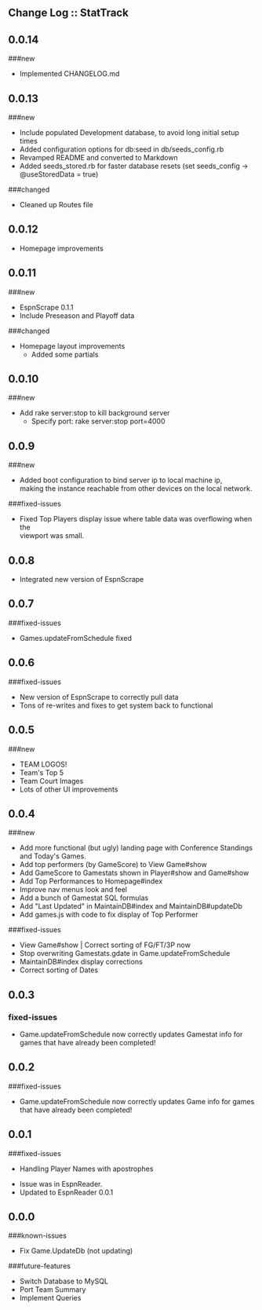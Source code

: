 ## Change Log :: StatTrack

## 0.0.14
###new
+ Implemented CHANGELOG.md

## 0.0.13
###new
+ Include populated Development database, to avoid long initial setup times
+ Added configuration options for db:seed in db/seeds_config.rb
+ Revamped README and converted to Markdown
+ Added seeds_stored.rb for faster database resets (set seeds_config -> @useStoredData = true)

###changed
+ Cleaned up Routes file

## 0.0.12
+ Homepage improvements

## 0.0.11
###new
+ EspnScrape 0.1.1
+ Include Preseason and Playoff data

###changed
+ Homepage layout improvements
  * Added some partials

## 0.0.10
###new
+ Add rake server:stop to kill background server
  * Specify port: rake server:stop port=4000

## 0.0.9
###new
+ Added boot configuration to bind server ip to local machine ip,  
making the instance reachable from other devices on the local network.

###fixed-issues
+ Fixed Top Players display issue where table data was overflowing when the  
viewport was small.

## 0.0.8
+ Integrated new version of EspnScrape

## 0.0.7
###fixed-issues
+ Games.updateFromSchedule fixed

## 0.0.6
###fixed-issues
+ New version of EspnScrape to correctly pull data
+ Tons of re-writes and fixes to get system back to functional

## 0.0.5
###new
+ TEAM LOGOS!
+ Team's Top 5
+ Team Court Images
+ Lots of other UI improvements

## 0.0.4
###new
+ Add more functional (but ugly) landing page with Conference Standings and Today's Games.
+ Add top performers (by GameScore) to View Game#show
+ Add GameScore to Gamestats shown in Player#show and Game#show
+ Add Top Performances to Homepage#index
+ Improve nav menus look and feel
+ Add a bunch of Gamestat SQL formulas
+ Add "Last Updated" in MaintainDB#index and MaintainDB#updateDb
+ Add games.js with code to fix display of Top Performer  

###fixed-issues
+ View Game#show | Correct sorting of FG/FT/3P now
+ Stop overwriting Gamestats.gdate in Game.updateFromSchedule
+ MaintainDB#index display corrections
+ Correct sorting of Dates

## 0.0.3
### fixed-issues
+ Game.updateFromSchedule now correctly updates Gamestat info for games that have already been completed!

## 0.0.2
###fixed-issues
+ Game.updateFromSchedule now correctly updates Game info for games that have already been completed!

## 0.0.1
###fixed-issues
+ Handling Player Names with apostrophes
 * Issue was in EspnReader.
 * Updated to EspnReader 0.0.1

## 0.0.0
###known-issues
+ Fix Game.UpdateDb (not updating)

###future-features
+ Switch Database to MySQL
+ Port Team Summary
+ Implement Queries
